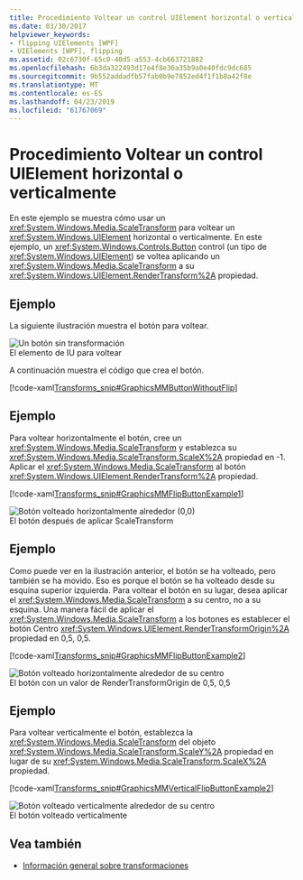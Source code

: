 ```yaml
---
title: Procedimiento Voltear un control UIElement horizontal o verticalmente
ms.date: 03/30/2017
helpviewer_keywords:
- flipping UIElements [WPF]
- UIElements [WPF], flipping
ms.assetid: 02c6730f-65c0-40d5-a553-4cb663721882
ms.openlocfilehash: 6b3da322493d17e4f8e36a35b9a0e40fdc9dc685
ms.sourcegitcommit: 9b552addadfb57fab0b9e7852ed4f1f1b8a42f8e
ms.translationtype: MT
ms.contentlocale: es-ES
ms.lasthandoff: 04/23/2019
ms.locfileid: "61767069"
---
```

# <a name="how-to-flip-a-uielement-horizontally-or-vertically"></a>Procedimiento Voltear un control UIElement horizontal o verticalmente
En este ejemplo se muestra cómo usar un <xref:System.Windows.Media.ScaleTransform> para voltear un <xref:System.Windows.UIElement> horizontal o verticalmente. En este ejemplo, un <xref:System.Windows.Controls.Button> control (un tipo de <xref:System.Windows.UIElement>) se voltea aplicando un <xref:System.Windows.Media.ScaleTransform> a su <xref:System.Windows.UIElement.RenderTransform%2A> propiedad.  
  
## <a name="example"></a>Ejemplo  
 La siguiente ilustración muestra el botón para voltear.  
  
 ![Un botón sin transformación](./media/graphicsmm-buttonflipbeforeflip.gif "graphicsmm_buttonflipbeforeflip")  
El elemento de IU para voltear  
  
 A continuación muestra el código que crea el botón.  
  
 [!code-xaml[Transforms_snip#GraphicsMMButtonWithoutFlip](~/samples/snippets/csharp/VS_Snippets_Wpf/Transforms_snip/CS/FlipExample.xaml#graphicsmmbuttonwithoutflip)]  
  
## <a name="example"></a>Ejemplo  
 Para voltear horizontalmente el botón, cree un <xref:System.Windows.Media.ScaleTransform> y establezca su <xref:System.Windows.Media.ScaleTransform.ScaleX%2A> propiedad en -1. Aplicar el <xref:System.Windows.Media.ScaleTransform> al botón <xref:System.Windows.UIElement.RenderTransform%2A> propiedad.  
  
 [!code-xaml[Transforms_snip#GraphicsMMFlipButtonExample1](~/samples/snippets/csharp/VS_Snippets_Wpf/Transforms_snip/CS/FlipExample.xaml#graphicsmmflipbuttonexample1)]  
  
 ![Botón volteado horizontalmente alrededor &#40;0,0&#41;](./media/graphicsmm-buttonfliphorizontalflip-displaced.gif "graphicsmm_buttonfliphorizontalflip_displaced")  
El botón después de aplicar ScaleTransform  
  
## <a name="example"></a>Ejemplo  
 Como puede ver en la ilustración anterior, el botón se ha volteado, pero también se ha movido. Eso es porque el botón se ha volteado desde su esquina superior izquierda. Para voltear el botón en su lugar, desea aplicar el <xref:System.Windows.Media.ScaleTransform> a su centro, no a su esquina. Una manera fácil de aplicar el <xref:System.Windows.Media.ScaleTransform> a los botones es establecer el botón Centro <xref:System.Windows.UIElement.RenderTransformOrigin%2A> propiedad en 0,5, 0,5.  
  
 [!code-xaml[Transforms_snip#GraphicsMMFlipButtonExample2](~/samples/snippets/csharp/VS_Snippets_Wpf/Transforms_snip/CS/FlipExample.xaml#graphicsmmflipbuttonexample2)]  
  
 ![Botón volteado horizontalmente alrededor de su centro](./media/graphicsmm-buttonfliphorizontalflip-inplace.gif "graphicsmm_buttonfliphorizontalflip_inplace")  
El botón con un valor de RenderTransformOrigin de 0,5, 0,5  
  
## <a name="example"></a>Ejemplo  
 Para voltear verticalmente el botón, establezca la <xref:System.Windows.Media.ScaleTransform> del objeto <xref:System.Windows.Media.ScaleTransform.ScaleY%2A> propiedad en lugar de su <xref:System.Windows.Media.ScaleTransform.ScaleX%2A> propiedad.  
  
 [!code-xaml[Transforms_snip#GraphicsMMVerticalFlipButtonExample2](~/samples/snippets/csharp/VS_Snippets_Wpf/Transforms_snip/CS/FlipExample.xaml#graphicsmmverticalflipbuttonexample2)]  
  
 ![Botón volteado verticalmente alrededor de su centro](./media/graphicsmm-buttonflipverticalflip-inplace.gif "graphicsmm_buttonflipverticalflip_inplace")  
El botón volteado verticalmente  
  
## <a name="see-also"></a>Vea también

- [Información general sobre transformaciones](../graphics-multimedia/transforms-overview.md)
